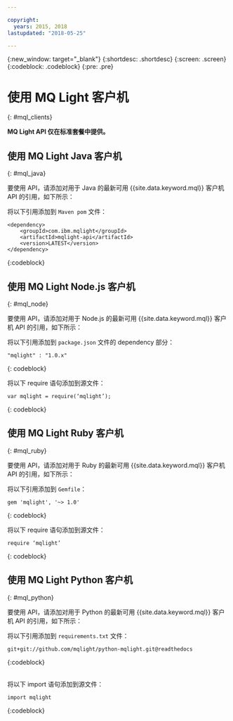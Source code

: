```yaml
---

copyright:
  years: 2015, 2018
lastupdated: "2018-05-25"

---
```


{:new_window: target="_blank"}
{:shortdesc: .shortdesc}
{:screen: .screen}
{:codeblock: .codeblock}
{:pre: .pre}

# 使用 MQ Light 客户机
{: #mql_clients}

**MQ Light API 仅在标准套餐中提供。**
<br/>
## 使用 MQ Light Java 客户机
{: #mql_java}

要使用 API，请添加对用于 Java 的最新可用 {{site.data.keyword.mql}} 客户机 API 的引用，如下所示：

将以下引用添加到 <code>Maven pom</code> 文件：

```
<dependency>
    <groupId>com.ibm.mqlight</groupId>
    <artifactId>mqlight-api</artifactId>
    <version>LATEST</version>
</dependency>
```
{:codeblock}

<!-- 12/11/18: info was in eventstreams102.md, moved because of doc app changes -->

## 使用 MQ Light Node.js 客户机 
{: #mql_node}


要使用 API，请添加对用于 Node.js 的最新可用 {{site.data.keyword.mql}} 客户机 API 的引用，如下所示：

将以下引用添加到 <code>package.json</code> 文件的 dependency 部分：

<pre class="pre"><code>"mqlight" : "1.0.x"</code></pre>
{: codeblock}

将以下 require 语句添加到源文件：

<pre class="pre"><code>var mqlight = require(&lsquo;mqlight&rsquo;);</code></pre>
{: codeblock}

<!-- 14/11/18: info was in eventstreams103.md, moved because of doc app changes -->

## 使用 MQ Light Ruby 客户机
{: #mql_ruby}


要使用 API，请添加对用于 Ruby 的最新可用 {{site.data.keyword.mql}} 客户机 API 的引用，如下所示：

将以下引用添加到 <code>Gemfile</code>：

```
gem 'mqlight', '~> 1.0'
```
{: codeblock}

将以下 require 语句添加到源文件：

<pre class="pre"><code>require &lsquo;mqlight&rsquo;</code></pre>
{: codeblock}

<!-- 14/11/18: info was in eventstreams101.md, moved because of doc app changes -->

## 使用 MQ Light Python 客户机
{: #mql_python}

要使用 API，请添加对用于 Python 的最新可用 {{site.data.keyword.mql}} 客户机 API 的引用，如下所示：

将以下引用添加到 <code>requirements.txt</code> 文件：

```
git+git://github.com/mqlight/python-mqlight.git@readthedocs
```
{:codeblock}

<br>
将以下 import 语句添加到源文件：



```
import mqlight
```
{:codeblock}
<!-- Comment from Andrew
Instructions for getting started, with links for more info
Simple send source and receive source in-line

-->
